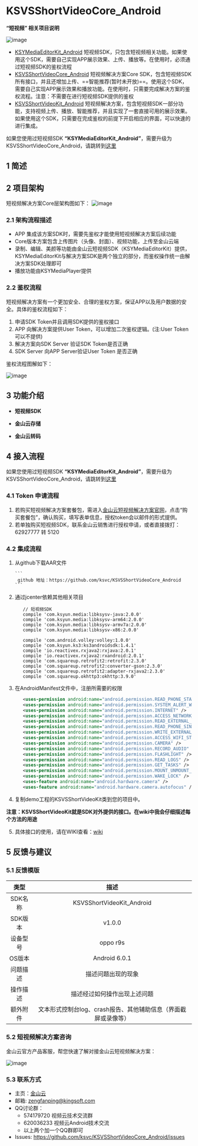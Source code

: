 # KSVSShortVideoCore_Android
**“短视频” 相关项目说明**

 ![image](https://raw.githubusercontent.com/wiki/ksvc/KSVSShortVideoKit_Android/images/shortvideo_api.png)
 
 * [KSYMediaEditorKit_Android](https://github.com/ksvc/KSYMediaEditorKit_Android) 短视频SDK，只包含短视频相关功能。如果使用这个SDK，需要自己实现APP展示效果、上传、播放等。在使用时，必须通过短视频SDK的鉴权流程
 * [KSVSShortVideoCore_Android](https://github.com/ksvc/KSVSShortVideoCore_Android) 短视频解决方案Core SDK，包含短视频SDK所有接口，并且还增加上传、==智能推荐(暂时未开放)==。使用这个SDK，需要自己实现APP展示效果和播放功能。在使用时，只需要完成解决方案的鉴权流程。注意：不需要在进行短视频SDK提供的鉴权
 * [KSVSShortVideoKit_Android](https://github.com/ksvc/KSVSShortVideoKit_Android) 短视频解决方案，包含短视频SDK一部分功能，支持视频上传、播放、智能推荐，并且实现了一套直接可用的展示效果。如果使用这个SDK，只需要在完成鉴权的前提下开启相应的界面，可以快速的进行集成。
 
 如果您使用过短视频SDK **“KSYMediaEditorKit_Android”**，需要升级为KSVSShortVideoCore_Android，请跳转到[这里](https://github.com/ksvc/KSVSShortVideoCore_Android/wiki/%E7%9F%AD%E8%A7%86%E9%A2%91SDK%E5%8D%87%E7%BA%A7%E4%B8%BA%E7%9F%AD%E8%A7%86%E9%A2%91%E8%A7%A3%E5%86%B3%E6%96%B9%E6%A1%88)
 
## 1 简述
## 2 项目架构
短视频解决方案Core层架构图如下：
![image](https://raw.githubusercontent.com/wiki/ksvc/KSVSShortVideoKit_iOS/svApiStructure.png)

### 2.1 架构流程描述
* APP 集成该方案SDK时，需要先鉴权才能使用短视频解决方案后续功能
* Core版本方案包含上传图片（头像、封面）、视频功能，上传至金山云端
* 录制、编辑、美颜等功能由金山云短视频SDK（KSYMediaEditorKit）提供，KSYMediaEditorKit与解决方案SDK是两个独立的部分，而鉴权操作统一由解决方案SDK处理即可
* 播放功能由KSYMediaPlayer提供
### 2.2 鉴权流程
短视频解决方案有一个更加安全、合理的鉴权方案，保证APP以及用户数据的安全。具体的鉴权流程如下：
   1. 申请SDK Token并且调用SDK提供的鉴权接口
   2. APP 向解决方案提供User Token，可以增加二次鉴权逻辑。(注:User Token 可以不提供)
   3. 解决方案向SDK Server 验证SDK Token是否正确
   4. SDK Server 向APP Server验证User Token 是否正确

   鉴权流程图解如下：

  ![image](https://raw.githubusercontent.com/wiki/ksvc/KSVSShortVideoKit_Android/images/auth.png)
## 3 功能介绍
* **短视频SDK**

* **金山云存储**

* **金山云转码**
## 4 接入流程
 如果您使用过短视频SDK **“KSYMediaEditorKit_Android”**，需要升级为KSVSShortVideoCore_Android，请跳转到[这里](https://github.com/ksvc/KSVSShortVideoCore_Android/wiki/%E7%9F%AD%E8%A7%86%E9%A2%91SDK%E5%8D%87%E7%BA%A7%E4%B8%BA%E7%9F%AD%E8%A7%86%E9%A2%91%E8%A7%A3%E5%86%B3%E6%96%B9%E6%A1%88)
### 4.1 Token 申请流程
 1. 若购买短视频解决方案套餐包，需进入[金山云短视频解决方案官网](https://www.ksyun.com/post/solution/KSVS)，点击“购买套餐包”，确认购买，填写表单信息，授权token会以邮件的形式提供。
   2. 若单独购买短视频SDK，联系金山云销售进行授权申请，或者直接拨打：62927777 转 5120

### 4.2 集成流程
 1. 从github下载AAR文件
   
        ```
         github 地址：https://github.com/ksvc/KSVSShortVideoCore_Android
        ```
        
 1. 通过jcenter依赖其他相关项目

     ```
        // 短视频SDK
        compile 'com.ksyun.media:libksysv-java:2.0.0'
        compile 'com.ksyun.media:libksysv-arm64:2.0.0'
        compile 'com.ksyun.media:libksysv-armv7a:2.0.0'
        compile 'com.ksyun.media:libksysv-x86:2.0.0'
        
        compile 'com.android.volley:volley:1.0.0'
        compile 'com.ksyun.ks3:ks3androidsdk:1.4.1'
        compile 'io.reactivex.rxjava2:rxjava:2.0.1'
        compile 'io.reactivex.rxjava2:rxandroid:2.0.1'
        compile 'com.squareup.retrofit2:retrofit:2.3.0'
        compile 'com.squareup.retrofit2:converter-gson:2.3.0'
        compile 'com.squareup.retrofit2:adapter-rxjava2:2.3.0'
        compile 'com.squareup.okhttp3:okhttp:3.9.0'
    ```

 1. 在AndroidManifest文件中，注册所需要的权限

      ```xml
         <uses-permission android:name="android.permission.READ_PHONE_STATE" />
         <uses-permission android:name="android.permission.SYSTEM_ALERT_WINDOW" />
         <uses-permission android:name="android.permission.INTERNET" />
         <uses-permission android:name="android.permission.ACCESS_NETWORK_STATE" />
         <uses-permission android:name="android.permission.READ_EXTERNAL_STORAGE" />
         <uses-permission android:name="android.permission.READ_PHONE_SINTERNETWIFI_STATE" />
         <uses-permission android:name="android.permission.WRITE_EXTERNAL_STORAGE" />
         <uses-permission android:name="android.permission.ACCESS_WIFI_STATE" />
         <uses-permission android:name="android.permission.CAMERA" />
         <uses-permission android:name="android.permission.RECORD_AUDIO" />
         <uses-permission android:name="android.permission.FLASHLIGHT" />
         <uses-permission android:name="android.permission.READ_LOGS" />
         <uses-permission android:name="android.permission.GET_TASKS" />
         <uses-permission android:name="android.permission.MOUNT_UNMOUNT_FILESYSTEMS" />
         <uses-permission android:name="android.permission.WAKE_LOCK" />
         <uses-feature android:name="android.hardware.camera" />
         <uses-feature android:name="android.hardware.camera.autofocus" />
      ```
  4. 复制demo工程的KSVSShortVideoKit类到您的项目中。
  
   **注意：KSVSShortVideoKit就是SDK对外提供的接口。在wiki中我会仔细描述每个方法的用途**
   
  5. 具体接口的使用，请在WIKI查看：[wiki](https://github.com/ksvc/KSVSShortVideoCore_Android/wiki)
## 5 反馈与建议
### 5.1 反馈模版
|类型|描述|
|:--:|:--:|
|SDK名称	|KSVSShortVideoKit_Android|
|SDK版本	|v1.0.0|
|设备型号	|oppo r9s|
|OS版本	|Android 6.0.1|
|问题描述	|描述问题出现的现象|
|操作描述	|描述经过如何操作出现上述问题|
|额外附件|文本形式控制台log、crash报告、其他辅助信息（界面截屏或录像等）|
### 5.2 短视频解决方案咨询
金山云官方产品客服，帮您快速了解对接金山云短视频解决方案：

 ![image](https://raw.githubusercontent.com/wiki/ksvc/KSVSShortVideoKit_Android/images/wechat.png)
### 5.3 联系方式
  * 主页：[金山云](http://www.ksyun.com/)
  * 邮箱: zengfanping@kingsoft.com
  * QQ讨论群：
    * 574179720 视频云技术交流群
    * 620036233 视频云Android技术交流
    * 以上两个加一个QQ群即可
  * Issues: https://github.com/ksvc/KSVSShortVideoCore_Android/issues
